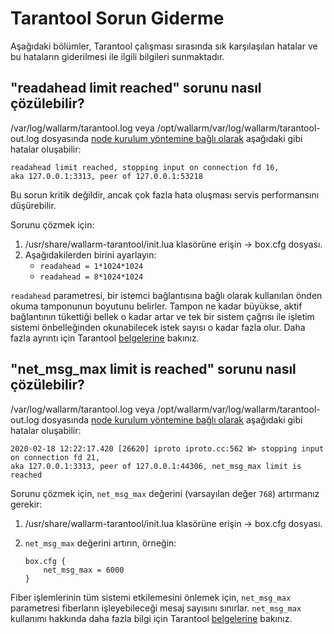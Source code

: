 # Tarantool Sorun Giderme

Aşağıdaki bölümler, Tarantool çalışması sırasında sık karşılaşılan hatalar ve bu hataların giderilmesi ile ilgili bilgileri sunmaktadır.

## "readahead limit reached" sorunu nasıl çözülebilir?

/var/log/wallarm/tarantool.log veya /opt/wallarm/var/log/wallarm/tarantool-out.log dosyasında [node kurulum yöntemine bağlı olarak](../admin-en/configure-logging.md) aşağıdaki gibi hatalar oluşabilir:

```
readahead limit reached, stopping input on connection fd 16, 
aka 127.0.0.1:3313, peer of 127.0.0.1:53218
```

Bu sorun kritik değildir, ancak çok fazla hata oluşması servis performansını düşürebilir.

Sorunu çözmek için:

1. /usr/share/wallarm-tarantool/init.lua klasörüne erişin → box.cfg dosyası.
2. Aşağıdakilerden birini ayarlayın:
    * `readahead = 1*1024*1024`
    * `readahead = 8*1024*1024`

`readahead` parametresi, bir istemci bağlantısına bağlı olarak kullanılan önden okuma tamponunun boyutunu belirler. Tampon ne kadar büyükse, aktif bağlantının tükettiği bellek o kadar artar ve tek bir sistem çağrısı ile işletim sistemi önbelleğinden okunabilecek istek sayısı o kadar fazla olur. Daha fazla ayrıntı için Tarantool [belgelerine](https://www.tarantool.io/en/doc/latest/reference/configuration/#cfg-networking-readahead) bakınız.

## "net_msg_max limit is reached" sorunu nasıl çözülebilir?

/var/log/wallarm/tarantool.log veya /opt/wallarm/var/log/wallarm/tarantool-out.log dosyasında [node kurulum yöntemine bağlı olarak](../admin-en/configure-logging.md) aşağıdaki gibi hatalar oluşabilir:

```
2020-02-18 12:22:17.420 [26620] iproto iproto.cc:562 W> stopping input on connection fd 21, 
aka 127.0.0.1:3313, peer of 127.0.0.1:44306, net_msg_max limit is reached
```

Sorunu çözmek için, `net_msg_max` değerini (varsayılan değer `768`) artırmanız gerekir:

1. /usr/share/wallarm-tarantool/init.lua klasörüne erişin → box.cfg dosyası.
2. `net_msg_max` değerini artırın, örneğin:

    ```
    box.cfg {
        net_msg_max = 6000
    }
    ```

Fiber işlemlerinin tüm sistemi etkilemesini önlemek için, `net_msg_max` parametresi fiberların işleyebileceği mesaj sayısını sınırlar. `net_msg_max` kullanımı hakkında daha fazla bilgi için Tarantool [belgelerine](https://www.tarantool.io/en/doc/latest/reference/configuration/#cfg-networking-net-msg-max) bakınız.